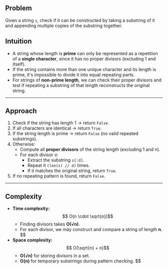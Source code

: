 ## Problem

Given a string `s`, check if it can be constructed by taking a substring of it and appending multiple copies of the substring together.

## Intuition

- A string whose length is **prime** can only be represented as a repetition of a **single character**, since it has no proper divisors (excluding 1 and itself).
- If the string contains more than one unique character and its length is prime, it's impossible to divide it into equal repeating parts.
- For strings of **non-prime length**, we can check their proper divisors and test if repeating a substring of that length reconstructs the original string.

---

## Approach

1. Check if the string has length 1 → return `False`.
2. If all characters are identical → return `True`.
3. If the string length is prime → return `False` (no valid repeated substrings).
4. Otherwise:
   - Compute all **proper divisors** of the string length (excluding 1 and n).
   - For each divisor `d`:
     - Extract the substring `s[:d]`.
     - Repeat it `(len(s) // d)` times.
     - If it matches the original string, return `True`.
5. If no repeating pattern is found, return `False`.

---

## Complexity

- **Time complexity:**
  $$
  O(n \cdot \sqrt{n})$$  
  - Finding divisors takes **O(√n)**.
  - For each divisor, we may construct and compare a string of length **n**.
  $$
- **Space complexity:**
  $$
  O(\sqrt{n} + n)$$  
  - **O(√n)** for storing divisors in a set.
  - **O(n)** for temporary substrings during pattern checking.
  $$
